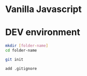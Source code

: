 # Vanilla Javascript

# DEV environment

```bash
mkdir [folder-name]
cd folder-name

git init

add .gitignore
```
